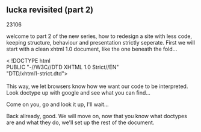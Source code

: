 <article><h2>lucka revisited (part 2)</h2><time><span class="day">2</span><span class="month">3</span><span class="year">106</span></time><p>welcome to part 2 of the new series, how to redesign a site with less code, keeping structure, behaviour and presentation strictly seperate. First we will start with a clean xhtml 1.0 document, like the one beneath the fold...<!--more--></p><p class="code">< !DOCTYPE html<br />PUBLIC "-//W3C//DTD XHTML 1.0 Strict//EN"<br />"DTD/xhtml1-strict.dtd"><br /><meta http-equiv="Content-Type" /><meta content="application/xhtml+xml; charset=UTF-8" http-equiv="Content-Type" /><br />This way, we let browsers know how we want our code to be interpreted. Look doctype up with google and see what you can find...</p><p>Come on you, go and look it up, I'll wait...</p><p>Back allready, good. We will move on, now that you know what doctypes are and what they do, we'll set up the rest of the document.</p></article>